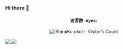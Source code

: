 ### Hi there 👋

<h4 align="center">访客数 :eyes:</h4>

<p align="center"><img src="https://profile-counter.glitch.me/IShiraiKurokoI/count.svg" alt="IShiraiKurokoI :: Visitor's Count" /></p>
<a href="https://github.com/anuraghazra/github-readme-stats">
  <img align="center" src="https://github-readme-stats.vercel.app/api/?username=IShiraiKurokoI&count_private=true&show_icons=true&theme=ambient_gradient" />
</a>

<a href="https://github.com/anuraghazra/github-readme-stats">
  <img align="center" src="https://github-readme-stats.vercel.app/api/top-langs/?username=IShiraiKurokoI&layout=donut&theme=ambient_gradient&hide_title=true&exclude_repo=banner&hide=pascal,pawn" />
</a>

<br/>
